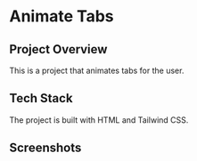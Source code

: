 # Animate Tabs
## Project Overview
This is a project that animates tabs for the user.
## Tech Stack
The project is built with HTML and Tailwind CSS.
## Screenshots 
